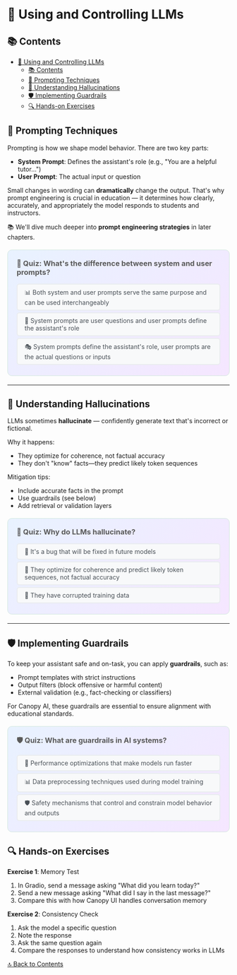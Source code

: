 # 💭 Using and Controlling LLMs

## 📚 Contents
- [💭 Using and Controlling LLMs](#-using-and-controlling-llms)
  - [📚 Contents](#-contents)
  - [💭 Prompting Techniques](#-prompting-techniques)
  - [🚨 Understanding Hallucinations](#-understanding-hallucinations)
  - [🛡️ Implementing Guardrails](#️-implementing-guardrails)
  - [🔍 Hands-on Exercises](#-hands-on-exercises)

## 💭 Prompting Techniques

Prompting is how we shape model behavior. There are two key parts:
- **System Prompt**: Defines the assistant's role (e.g., "You are a helpful tutor…")
- **User Prompt**: The actual input or question

Small changes in wording can **dramatically** change the output. That's why prompt engineering is crucial in education — it determines how clearly, accurately, and appropriately the model responds to students and instructors.

📚 We'll dive much deeper into **prompt engineering strategies** in later chapters.

<div style="background: linear-gradient(135deg, #e8f2ff 0%, #f5e6ff 100%); padding: 20px; border-radius: 10px; margin: 20px 0; border: 1px solid #d1e7dd;">

<h3 style="color: #5a5a5a; margin-top: 0;">📝 Quiz: What's the difference between system and user prompts?</h3>

<style>
.quiz-container-prompting { position: relative; }
.quiz-option-prompting {
  display: block;
  margin: 4px 0;
  padding: 8px 16px;
  background: #f8f9fa;
  border-radius: 6px;
  cursor: pointer;
  transition: all 0.2s ease;
  border: 2px solid #e9ecef;
  color: #495057;
}
.quiz-option-prompting:hover { background: #fff; transform: translateY(-1px); border-color: #dee2e6; }
.quiz-radio-prompting { display: none; }
.quiz-radio-prompting:checked + .quiz-option-prompting[data-correct="true"] { background: #d4edda; color: #155724; border-color: #c3e6cb; }
.quiz-radio-prompting:checked + .quiz-option-prompting:not([data-correct="true"]) { background: #f8d7da; color: #721c24; border-color: #f5c6cb; }
.feedback-prompting {
  margin: 4px 0;
  padding: 8px 16px;
  border-radius: 6px;
  display: none;
}
#prompting-correct:checked ~ .feedback-prompting[data-feedback="correct"],
#prompting-wrong1:checked ~ .feedback-prompting[data-feedback="wrong"],
#prompting-wrong2:checked ~ .feedback-prompting[data-feedback="wrong"] {
  display: block;
}
.feedback-prompting[data-feedback="correct"] { background: #d1f2eb; color: #0c5d56; border: 1px solid #a3d9cc; }
.feedback-prompting[data-feedback="wrong"] { background: #fce8e6; color: #58151c; border: 1px solid #f5b7b1; }
</style>

<div class="quiz-container-prompting">
   <input type="radio" name="quiz-prompting" id="prompting-wrong2" class="quiz-radio-prompting">
   <label for="prompting-wrong2" class="quiz-option-prompting" data-correct="false">📊 Both system and user prompts serve the same purpose and can be used interchangeably</label>

   <input type="radio" name="quiz-prompting" id="prompting-wrong1" class="quiz-radio-prompting">
   <label for="prompting-wrong1" class="quiz-option-prompting" data-correct="false">🔄 System prompts are user questions and user prompts define the assistant's role</label>

   <input type="radio" name="quiz-prompting" id="prompting-correct" class="quiz-radio-prompting">
   <label for="prompting-correct" class="quiz-option-prompting" data-correct="true">🎭 System prompts define the assistant's role, user prompts are the actual questions or inputs</label>

   <div class="feedback-prompting" data-feedback="correct">✅ <strong>Perfect!</strong> System prompts establish the AI's behavior and role, while user prompts provide the specific task or question.</div>
   <div class="feedback-prompting" data-feedback="wrong">❌ <strong>Try again!</strong> Think about how system prompts set the context and user prompts provide the specific input.</div>
</div>
</div>

---

## 🚨 Understanding Hallucinations

LLMs sometimes **hallucinate** — confidently generate text that's incorrect or fictional.

Why it happens:
- They optimize for coherence, not factual accuracy
- They don't "know" facts—they predict likely token sequences

Mitigation tips:
- Include accurate facts in the prompt
- Use guardrails (see below)
- Add retrieval or validation layers

<div style="background: linear-gradient(135deg, #e8f2ff 0%, #f5e6ff 100%); padding: 20px; border-radius: 10px; margin: 20px 0; border: 1px solid #d1e7dd;">

<h3 style="color: #5a5a5a; margin-top: 0;">🚨 Quiz: Why do LLMs hallucinate?</h3>

<style>
.quiz-container-hallucination { position: relative; }
.quiz-option-hallucination {
  display: block;
  margin: 4px 0;
  padding: 8px 16px;
  background: #f8f9fa;
  border-radius: 6px;
  cursor: pointer;
  transition: all 0.2s ease;
  border: 2px solid #e9ecef;
  color: #495057;
}
.quiz-option-hallucination:hover { background: #fff; transform: translateY(-1px); border-color: #dee2e6; }
.quiz-radio-hallucination { display: none; }
.quiz-radio-hallucination:checked + .quiz-option-hallucination[data-correct="true"] { background: #d4edda; color: #155724; border-color: #c3e6cb; }
.quiz-radio-hallucination:checked + .quiz-option-hallucination:not([data-correct="true"]) { background: #f8d7da; color: #721c24; border-color: #f5c6cb; }
.feedback-hallucination {
  margin: 4px 0;
  padding: 8px 16px;
  border-radius: 6px;
  display: none;
}
#hallucination-correct:checked ~ .feedback-hallucination[data-feedback="correct"],
#hallucination-wrong1:checked ~ .feedback-hallucination[data-feedback="wrong"],
#hallucination-wrong2:checked ~ .feedback-hallucination[data-feedback="wrong"] {
  display: block;
}
.feedback-hallucination[data-feedback="correct"] { background: #d1f2eb; color: #0c5d56; border: 1px solid #a3d9cc; }
.feedback-hallucination[data-feedback="wrong"] { background: #fce8e6; color: #58151c; border: 1px solid #f5b7b1; }
</style>

<div class="quiz-container-hallucination">
   <input type="radio" name="quiz-hallucination" id="hallucination-wrong1" class="quiz-radio-hallucination">
   <label for="hallucination-wrong1" class="quiz-option-hallucination" data-correct="false">🐛 It's a bug that will be fixed in future models</label>

   <input type="radio" name="quiz-hallucination" id="hallucination-correct" class="quiz-radio-hallucination">
   <label for="hallucination-correct" class="quiz-option-hallucination" data-correct="true">🎯 They optimize for coherence and predict likely token sequences, not factual accuracy</label>

   <input type="radio" name="quiz-hallucination" id="hallucination-wrong2" class="quiz-radio-hallucination">
   <label for="hallucination-wrong2" class="quiz-option-hallucination" data-correct="false">💾 They have corrupted training data</label>

   <div class="feedback-hallucination" data-feedback="correct">✅ <strong>Excellent!</strong> LLMs generate plausible-sounding text based on patterns, not facts they "know" to be true.</div>
   <div class="feedback-hallucination" data-feedback="wrong">❌ <strong>Try again!</strong> Think about how LLMs fundamentally work - they predict tokens, not retrieve facts.</div>
</div>
</div>

---

## 🛡️ Implementing Guardrails

To keep your assistant safe and on-task, you can apply **guardrails**, such as:
- Prompt templates with strict instructions
- Output filters (block offensive or harmful content)
- External validation (e.g., fact-checking or classifiers)

For Canopy AI, these guardrails are essential to ensure alignment with educational standards.

<div style="background: linear-gradient(135deg, #e8f2ff 0%, #f5e6ff 100%); padding: 20px; border-radius: 10px; margin: 20px 0; border: 1px solid #d1e7dd;">

<h3 style="color: #5a5a5a; margin-top: 0;">🛡️ Quiz: What are guardrails in AI systems?</h3>

<style>
.quiz-container-guardrails { position: relative; }
.quiz-option-guardrails {
  display: block;
  margin: 4px 0;
  padding: 8px 16px;
  background: #f8f9fa;
  border-radius: 6px;
  cursor: pointer;
  transition: all 0.2s ease;
  border: 2px solid #e9ecef;
  color: #495057;
}
.quiz-option-guardrails:hover { background: #fff; transform: translateY(-1px); border-color: #dee2e6; }
.quiz-radio-guardrails { display: none; }
.quiz-radio-guardrails:checked + .quiz-option-guardrails[data-correct="true"] { background: #d4edda; color: #155724; border-color: #c3e6cb; }
.quiz-radio-guardrails:checked + .quiz-option-guardrails:not([data-correct="true"]) { background: #f8d7da; color: #721c24; border-color: #f5c6cb; }
.feedback-guardrails {
  margin: 4px 0;
  padding: 8px 16px;
  border-radius: 6px;
  display: none;
}
#guardrails-correct:checked ~ .feedback-guardrails[data-feedback="correct"],
#guardrails-wrong1:checked ~ .feedback-guardrails[data-feedback="wrong"],
#guardrails-wrong2:checked ~ .feedback-guardrails[data-feedback="wrong"] {
  display: block;
}
.feedback-guardrails[data-feedback="correct"] { background: #d1f2eb; color: #0c5d56; border: 1px solid #a3d9cc; }
.feedback-guardrails[data-feedback="wrong"] { background: #fce8e6; color: #58151c; border: 1px solid #f5b7b1; }
</style>

<div class="quiz-container-guardrails">
   <input type="radio" name="quiz-guardrails" id="guardrails-wrong1" class="quiz-radio-guardrails">
   <label for="guardrails-wrong1" class="quiz-option-guardrails" data-correct="false">🚀 Performance optimizations that make models run faster</label>

   <input type="radio" name="quiz-guardrails" id="guardrails-wrong2" class="quiz-radio-guardrails">
   <label for="guardrails-wrong2" class="quiz-option-guardrails" data-correct="false">📊 Data preprocessing techniques used during model training</label>

   <input type="radio" name="quiz-guardrails" id="guardrails-correct" class="quiz-radio-guardrails">
   <label for="guardrails-correct" class="quiz-option-guardrails" data-correct="true">🛡️ Safety mechanisms that control and constrain model behavior and outputs</label>

   <div class="feedback-guardrails" data-feedback="correct">✅ <strong>Excellent!</strong> Guardrails are essential safety measures that help ensure AI systems behave appropriately and safely in production environments.</div>
   <div class="feedback-guardrails" data-feedback="wrong">❌ <strong>Try again!</strong> Think about how guardrails help control what an AI system can and cannot do or say.</div>
</div>
</div>

## 🔍 Hands-on Exercises

**Exercise 1**: Memory Test
1. In Gradio, send a message asking "What did you learn today?"
2. Send a new message asking "What did I say in the last message?"
3. Compare this with how Canopy UI handles conversation memory

**Exercise 2**: Consistency Check
1. Ask the model a specific question
2. Note the response
3. Ask the same question again
4. Compare the responses to understand how consistency works in LLMs

[🔝 Back to Contents](#contents)
